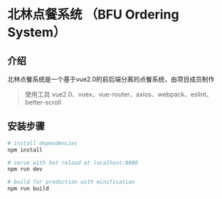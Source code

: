 # 北林点餐系统 （BFU Ordering System）

## 介绍

北林点餐系统是一个基于vue2.0的前后端分离的点餐系统，由项目成员制作

> 使用工具 vue2.0、vuex、vue-router、axios、webpack、eslint、better-scroll

## 安装步骤

``` bash
# install dependencies
npm install

# serve with hot reload at localhost:8080
npm run dev

# build for production with minification
npm run build
```
